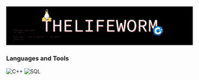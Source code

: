 [![Header](https://github.com/TheLifeWorm/thelifeworm/blob/main/assets/header.png)](https://vk.com/thelifeworm)

### Languages and Tools
![C++](https://img.shields.io/badge/-C++-090909?style-for-the-badge&logo=C%2b%2b&logoColor-6296CC)
![SQL](https://img.shields.io/badge/-SQL-090909?style-for-the-badge&logo=mysql&logoColor-006488)
